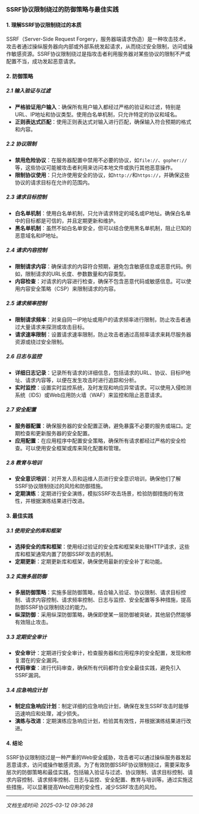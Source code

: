 ### SSRF协议限制绕过的防御策略与最佳实践

#### 1. 理解SSRF协议限制绕过的本质

SSRF（Server-Side Request Forgery，服务器端请求伪造）是一种攻击技术，攻击者通过操纵服务器向内部或外部系统发起请求，从而绕过安全限制，访问或操作敏感资源。SSRF协议限制绕过是指攻击者利用服务器对某些协议的限制不严或配置不当，成功发起恶意请求。

#### 2. 防御策略

##### 2.1 输入验证与过滤

- **严格验证用户输入**：确保所有用户输入都经过严格的验证和过滤，特别是URL、IP地址和协议类型。使用白名单机制，只允许特定的协议和域名。
- **正则表达式匹配**：使用正则表达式对输入进行匹配，确保输入符合预期的格式和内容。

##### 2.2 协议限制

- **禁用危险协议**：在服务器配置中禁用不必要的协议，如`file://`、`gopher://`等，这些协议可能被攻击者利用来访问本地文件或执行其他恶意操作。
- **限制协议使用**：只允许使用安全的协议，如`http://`和`https://`，并确保这些协议的请求目标在允许的范围内。

##### 2.3 请求目标控制

- **白名单机制**：使用白名单机制，只允许请求特定的域名或IP地址。确保白名单中的目标都是可信的，并且定期更新和维护。
- **黑名单机制**：虽然不如白名单安全，但可以结合使用黑名单机制，阻止已知的恶意域名和IP地址。

##### 2.4 请求内容控制

- **限制请求内容**：确保请求的内容符合预期，避免包含敏感信息或恶意代码。例如，限制请求的URL长度、参数数量和内容类型。
- **内容检查**：对请求的内容进行检查，确保不包含恶意代码或敏感信息。可以使用内容安全策略（CSP）来限制请求的内容。

##### 2.5 请求频率控制

- **限制请求频率**：对来自同一IP地址或用户的请求频率进行限制，防止攻击者通过大量请求来探测或攻击目标。
- **请求速率限制**：设置请求速率限制，防止攻击者通过高频率请求来耗尽服务器资源或绕过安全限制。

##### 2.6 日志与监控

- **详细日志记录**：记录所有请求的详细信息，包括请求的URL、协议、目标IP地址、请求内容等，以便在发生攻击时进行追踪和分析。
- **实时监控**：设置实时监控系统，及时发现和响应异常请求。可以使用入侵检测系统（IDS）或Web应用防火墙（WAF）来监控和阻止恶意请求。

##### 2.7 安全配置

- **服务器配置**：确保服务器的安全配置正确，避免暴露不必要的服务或端口。定期检查和更新服务器的安全配置。
- **应用配置**：在应用程序中配置安全策略，确保所有请求都经过严格的安全检查。可以使用安全框架或库来简化配置和管理。

##### 2.8 教育与培训

- **安全意识培训**：对开发人员和运维人员进行安全意识培训，确保他们了解SSRF协议限制绕过的风险和防御措施。
- **定期演练**：定期进行安全演练，模拟SSRF攻击场景，检验防御措施的有效性，并根据演练结果进行改进。

#### 3. 最佳实践

##### 3.1 使用安全的库和框架

- **选择安全的库和框架**：使用经过验证的安全库和框架来处理HTTP请求，这些库和框架通常内置了防御SSRF攻击的机制。
- **定期更新**：定期更新库和框架，确保使用最新的安全补丁和功能。

##### 3.2 实施多层防御

- **多层防御策略**：实施多层防御策略，结合输入验证、协议限制、请求目标控制、请求内容控制、请求频率控制、日志与监控、安全配置等多种措施，提高防御SSRF协议限制绕过的能力。
- **纵深防御**：采用纵深防御策略，确保即使某一层防御被突破，其他层仍然能够有效阻止攻击。

##### 3.3 定期安全审计

- **安全审计**：定期进行安全审计，检查服务器和应用程序的安全配置，发现和修复潜在的安全漏洞。
- **代码审查**：进行代码审查，确保所有代码都符合安全最佳实践，避免引入SSRF漏洞。

##### 3.4 应急响应计划

- **制定应急响应计划**：制定详细的应急响应计划，确保在发生SSRF攻击时能够迅速响应和处理，减少损失。
- **演练与改进**：定期演练应急响应计划，检验其有效性，并根据演练结果进行改进。

#### 4. 结论

SSRF协议限制绕过是一种严重的Web安全威胁，攻击者可以通过操纵服务器发起恶意请求，访问或操作敏感资源。为了有效防御SSRF协议限制绕过，需要采取多层次的防御策略和最佳实践，包括输入验证与过滤、协议限制、请求目标控制、请求内容控制、请求频率控制、日志与监控、安全配置、教育与培训等。通过实施这些措施，可以显著提高Web应用的安全性，减少SSRF攻击的风险。

---

*文档生成时间: 2025-03-12 09:36:28*





















